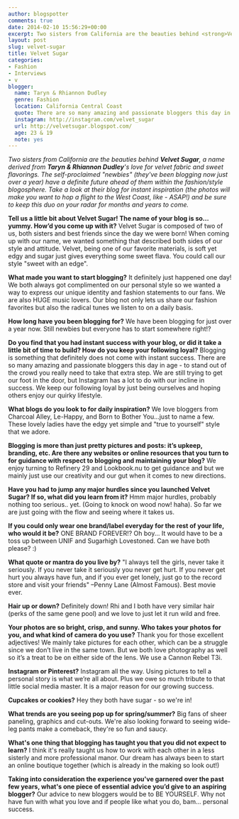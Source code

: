 ```yaml
---
author: blogspotter
comments: true
date: 2014-02-10 15:56:29+00:00
excerpt: Two sisters from California are the beauties behind <strong>Velvet Sugar</strong>, a name derived from <strong>Taryn &amp; Rhiannon Dudley</strong>'s love for velvet fabric and sweet flavorings.
layout: post
slug: velvet-sugar
title: Velvet Sugar
categories:
- Fashion
- Interviews
- v
blogger:
  name: Taryn & Rhiannon Dudley
  genre: Fashion
  location: California Central Coast
  quote: There are so many amazing and passionate bloggers this day in age - to stand out of the crowd you really need to take that extra step.
  instagram: http://instagram.com/velvet_sugar
  url: http://velvetsugar.blogspot.com/
  age: 23 & 19
  note: yes
---
```


_Two sisters from California are the beauties behind **Velvet Sugar**, a name derived from **Taryn & Rhiannon Dudley**'s love for velvet fabric and sweet flavorings. The self-proclaimed "newbies" (they've been blogging now just over a year) have a definite future ahead of them within the fashion/style blogosphere. Take a look at their blog for instant inspiration (the photos will make you want to hop a flight to the West Coast, like - ASAP!) and be sure to keep this duo on your radar for months and years to come._

**Tell us a little bit about Velvet Sugar! The name of your blog is so... yummy. How’d you come up with it?** Velvet Sugar is composed of two of us, both sisters and best friends since the day we were born! When coming up with our name, we wanted something that described both sides of our style and attitude. Velvet, being one of our favorite materials, is soft yet edgy and sugar just gives everything some sweet flava. You could call our style "sweet with an edge".

**What made you want to start blogging?** It definitely just happened one day! We both always got complimented on our personal style so we wanted a way to express our unique identity and fashion statements to our fans. We are also HUGE music lovers. Our blog not only lets us share our fashion favorites but also the radical tunes we listen to on a daily basis.

**How long have you been blogging for?** We have been blogging for just over a year now. Still newbies but everyone has to start somewhere right!?

**Do you find that you had instant success with your blog, or did it take a little bit of time to build? How do you keep your following loyal?** Blogging is something that definitely does not come with instant success. There are so many amazing and passionate bloggers this day in age - to stand out of the crowd you really need to take that extra step. We are still trying to get our foot in the door, but Instagram has a lot to do with our incline in success. We keep our following loyal by just being ourselves and hoping others enjoy our quirky lifestyle.

**What blogs do you look to for daily inspiration?** We love bloggers from Charcoal Alley, Le-Happy, and Born to Bother You…just to name a few. These lovely ladies have the edgy yet simple and "true to yourself" style that we adore.

**Blogging is more than just pretty pictures and posts: it’s upkeep, branding, etc. Are there any websites or online resources that you turn to for guidance with respect to blogging and maintaining your blog?** We enjoy turning to Refinery 29 and Lookbook.nu to get guidance and but we mainly just use our creativity and our gut when it comes to new directions.

**Have you had to jump any major hurdles since you launched Velvet Sugar? If so, what did you learn from it?** Hmm major hurdles, probably nothing too serious.. yet. (Going to knock on wood now! haha). So far we are just going with the flow and seeing where it takes us.

**If you could only wear one brand/label everyday for the rest of your life, who would it be?** ONE BRAND FOREVER!? Oh boy... It would have to be a toss up between UNIF and Sugarhigh Lovestoned. Can we have both please? :)

**What quote or mantra do you live by?** "I always tell the girls, never take it seriously. If you never take it seriously you never get hurt. If you never get hurt you always have fun, and if you ever get lonely, just go to the record store and visit your friends" –Penny Lane (Almost Famous). Best movie ever.

**Hair up or down?** Definitely down! Rhi and I both have very similar hair (perks of the same gene pool) and we love to just let it run wild and free.

**Your photos are so bright, crisp, and sunny. Who takes your photos for you, and what kind of camera do you use?** Thank you for those excellent adjectives! We mainly take pictures for each other, which can be a struggle since we don’t live in the same town. But we both love photography as well so it’s a treat to be on either side of the lens. We use a Cannon Rebel T3i.

**Instagram or Pinterest?** Instagram all the way. Using pictures to tell a personal story is what we’re all about. Plus we owe so much tribute to that little social media master. It is a major reason for our growing success.

**Cupcakes or cookies?** Hey they both have sugar - so we're in!

**What trends are you seeing pop up for spring/summer?** Big fans of sheer paneling, graphics and cut-outs. We're also looking forward to seeing wide-leg pants make a comeback, they're so fun and saucy.

**What's one thing that blogging has taught you that you did not expect to learn?** I think it's really taught us how to work with each other in a less sisterly and more professional manor. Our dream has always been to start an online boutique together (which is already in the making so look out!)

**Taking into consideration the experience you've garnered over the past few years, what's one piece of essential advice you’d give to an aspiring blogger?** Our advice to new bloggers would be to BE YOURSELF. Why not have fun with what you love and if people like what you do, bam... personal success.
